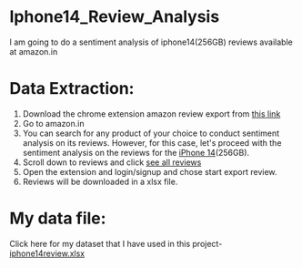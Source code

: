 # Iphone14_Review_Analysis
I am going to do a sentiment analysis of iphone14(256GB) reviews available at amazon.in

# Data Extraction:
1. Download the chrome extension amazon review export from [this link](https://chromewebstore.google.com/detail/amazon-review-export/jilbpmenakjfpjclgjpppnflkiplmhjo?hl=en-US&utm_source=ext_sidebar)<br>
2. Go to amazon.in
3. You can search for any product of your choice to conduct sentiment analysis on its reviews. However, for this case, let's proceed with the sentiment analysis on the reviews for the [iPhone 14](https://www.amazon.in/Apple-iPhone-14-256GB-Starlight/dp/B0BDJS3MRM/ref=sr_1_1?crid=3OCWGJO8PM863&keywords=iphone+14+256+gb&qid=1704892851&s=shoes&sprefix=iphone+14+%2Cshoes%2C923&sr=1-1)(256GB).<br>
4. Scroll down to reviews and click [see all reviews](https://www.amazon.in/Apple-iPhone-14-256GB-Starlight/product-reviews/B0BDJS3MRM/ref=cm_cr_dp_d_show_all_btm?ie=UTF8&reviewerType=all_reviews)<br>
5. Open the extension and login/signup and chose start export review.
6. Reviews will be downloaded in a xlsx file.
 
# My data file:
Click here for my dataset that I have used in this project-[iphone14review.xlsx](https://docs.google.com/spreadsheets/d/1t2Pd8oc0Nurul6dD142XiGFde6Pb_81o57Z_YAJnpaQ/edit#gid=56648548)<br>
